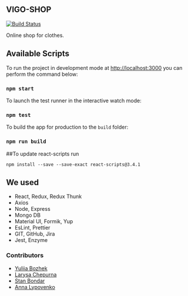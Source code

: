 ## VIGO-SHOP


[![Build Status](https://travis-ci.com/Vigo-Shop/Vigo-project.svg?branch=master)](https://travis-ci.com/Vigo-Shop/Vigo-project)

Online shop for clothes.

## Available Scripts

To run the project in development mode at [http://localhost:3000](http://localhost:3000) you can perform the command below: 

### `npm start`

To launch the test runner in the interactive watch mode: 

### `npm test`

To build the app for production to the `build` folder:

### `npm run build`

##To update react-scripts run

`npm install --save --save-exact react-scripts@3.4.1`

## We used

* React, Redux, Redux Thunk
* Axios
* Node, Express
* Mongo DB
* Material UI, Formik, Yup
* EsLint, Prettier
* GIT, GitHub, Jira
* Jest, Enzyme

### Contributors

* [Yuliia Bozhek](https://gitlab.com/Juli-Bk) 
* [Larysa Chepurna](https://gitlab.com/alisa444.86)
* [Stan Bondar](https://gitlab.com/StanBondar)
* [Anna Lypovenko](https://gitlab.com/AnnaLypovenko)
